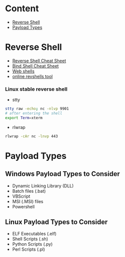 # Content 
- [Reverse Shell](#reverse-shell)
- [Payload Types](#payload-types)

# Reverse Shell 
- [Reverse Shell Cheat Sheet](https://swisskyrepo.github.io/InternalAllTheThings/cheatsheets/shell-reverse-cheatsheet/)
- [Bind Shell Cheat Sheet](https://swisskyrepo.github.io/InternalAllTheThings/cheatsheets/shell-bind-cheatsheet/)
- [Web shells](https://github.com/jbarcia/Web-Shells/tree/master/laudanum)
- [online revshells tool](https://www.revshells.com/)

### Linux stable reverse shell 
- stty
```bash
stty raw -echo; nc -nlvp 9901
# after entering the shell
export Term=xterm
```
- rlwrap
```bash
rlwrap -cAr nc -lnvp 443
```

# Payload Types
## Windows Payload Types to Consider
- Dynamic Linking Library (DLL)
- Batch files (.bat)
- VBScript
- MSI (.MSI) files
- Powershell

## Linux Payload Types to Consider
- ELF Executables (.elf)
- Shell Scripts (.sh)
- Python Scripts (.py)
- Perl Scripts (.pl)

